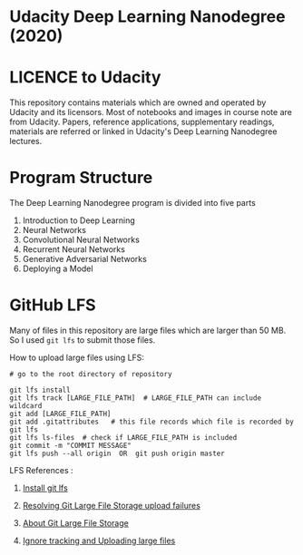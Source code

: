 # Udacity Deep Learning Nanodegree (2020)


# LICENCE to Udacity

This repository contains materials which are owned and operated by Udacity and its licensors. Most of notebooks and images in course note are from Udacity. Papers, reference applications, supplementary readings, materials are referred or linked in Udacity's Deep Learning Nanodegree lectures. 


# Program Structure 

The Deep Learning Nanodegree program is divided into five parts

1. Introduction to Deep Learning
2. Neural Networks
3. Convolutional Neural Networks
4. Recurrent Neural Networks
5. Generative Adversarial Networks
6. Deploying a Model



# GitHub LFS

Many of files in this repository are large files which are larger than 50 MB. So I used `git lfs` to submit those files.

How to upload large files using LFS:
```
# go to the root directory of repository

git lfs install
git lfs track [LARGE_FILE_PATH]  # LARGE_FILE_PATH can include wildcard
git add [LARGE_FILE_PATH]
git add .gitattributes   # this file records which file is recorded by git lfs
git lfs ls-files  # check if LARGE_FILE_PATH is included
git commit -m "COMMIT MESSAGE"
git lfs push --all origin  OR  git push origin master
```

LFS References :

1. [Install git lfs](https://developer.lsst.io/v/DM-7674/tools/git_lfs.html#git-lfs-tracking)

2. [Resolving Git Large File Storage upload failures](https://help.github.com/en/github/managing-large-files/resolving-git-large-file-storage-upload-failures)

3. [About Git Large File Storage](https://help.github.com/en/github/managing-large-files/about-git-large-file-storage)

4. [Ignore tracking and Uploading large files](https://towardsdatascience.com/uploading-large-files-to-github-dbef518fa1a)



